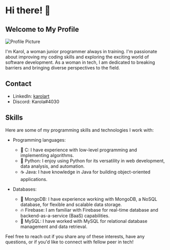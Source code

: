 # Hi there! 👋

## Welcome to My Profile

![Profile Picture](https://pbs.twimg.com/media/FvV1-p9X0AAOONT?format=png&name=small)

I'm Karol, a woman junior programmer always in training. I'm passionate about improving my coding skills and exploring the exciting world of software development. As a woman in tech, I am dedicated to breaking barriers and bringing diverse perspectives to the field.

## Contact

- LinkedIn: [karolart](www.linkedin.com/in/karolart)
- Discord: Karola#4030

## Skills

Here are some of my programming skills and technologies I work with:

- Programming languages:
  - :large_blue_diamond: C: I have experience with low-level programming and implementing algorithms.
  - :snake: Python: I enjoy using Python for its versatility in web development, data analysis, and automation.
  - :coffee: Java: I have knowledge in Java for building object-oriented applications.

- Databases:
  - :leaves: MongoDB: I have experience working with MongoDB, a NoSQL database, for flexible and scalable data storage.
  - :fire: Firebase: I am familiar with Firebase for real-time database and backend-as-a-service (BaaS) capabilities.
  - :floppy_disk: MySQL: I have worked with MySQL for relational database management and data retrieval.

Feel free to reach out if you share any of these interests, have any questions, or if you'd like to connect with fellow peer in tech!
